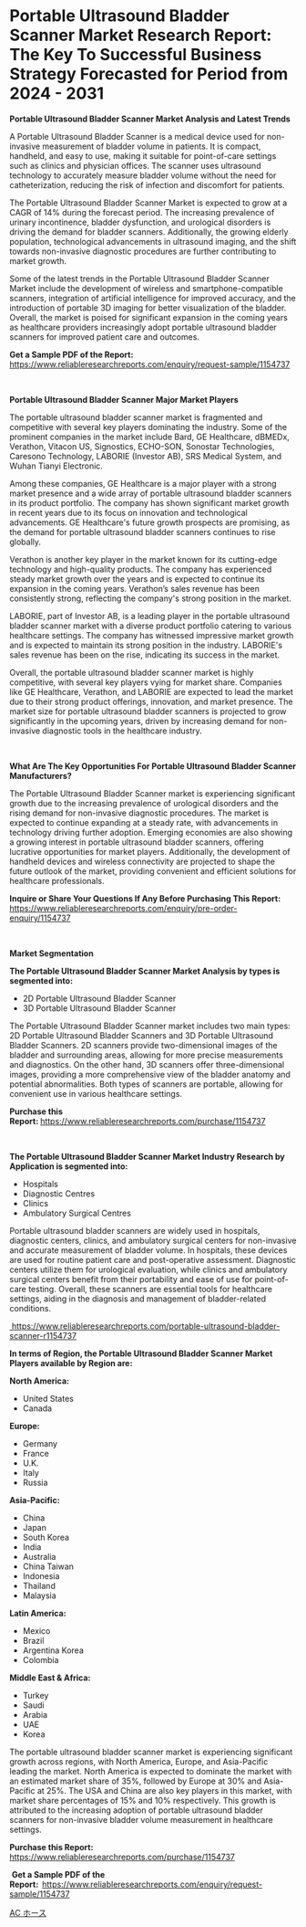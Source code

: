 <p><h1>Portable Ultrasound Bladder Scanner Market Research Report: The Key To Successful Business Strategy Forecasted for Period from 2024 - 2031</h1></p><p><strong>Portable Ultrasound Bladder Scanner Market Analysis and Latest Trends</strong></p>
<p><p>A Portable Ultrasound Bladder Scanner is a medical device used for non-invasive measurement of bladder volume in patients. It is compact, handheld, and easy to use, making it suitable for point-of-care settings such as clinics and physician offices. The scanner uses ultrasound technology to accurately measure bladder volume without the need for catheterization, reducing the risk of infection and discomfort for patients.</p><p>The Portable Ultrasound Bladder Scanner Market is expected to grow at a CAGR of 14% during the forecast period. The increasing prevalence of urinary incontinence, bladder dysfunction, and urological disorders is driving the demand for bladder scanners. Additionally, the growing elderly population, technological advancements in ultrasound imaging, and the shift towards non-invasive diagnostic procedures are further contributing to market growth.</p><p>Some of the latest trends in the Portable Ultrasound Bladder Scanner Market include the development of wireless and smartphone-compatible scanners, integration of artificial intelligence for improved accuracy, and the introduction of portable 3D imaging for better visualization of the bladder. Overall, the market is poised for significant expansion in the coming years as healthcare providers increasingly adopt portable ultrasound bladder scanners for improved patient care and outcomes.</p></p>
<p><strong>Get a Sample PDF of the Report:&nbsp;</strong> <a href="https://www.reliableresearchreports.com/enquiry/request-sample/1154737">https://www.reliableresearchreports.com/enquiry/request-sample/1154737</a></p>
<p>&nbsp;</p>
<p><strong>Portable Ultrasound Bladder Scanner Major Market Players</strong></p>
<p><p>The portable ultrasound bladder scanner market is fragmented and competitive with several key players dominating the industry. Some of the prominent companies in the market include Bard, GE Healthcare, dBMEDx, Verathon, Vitacon US, Signostics, ECHO-SON, Sonostar Technologies, Caresono Technology, LABORIE (Investor AB), SRS Medical System, and Wuhan Tianyi Electronic.</p><p>Among these companies, GE Healthcare is a major player with a strong market presence and a wide array of portable ultrasound bladder scanners in its product portfolio. The company has shown significant market growth in recent years due to its focus on innovation and technological advancements. GE Healthcare's future growth prospects are promising, as the demand for portable ultrasound bladder scanners continues to rise globally.</p><p>Verathon is another key player in the market known for its cutting-edge technology and high-quality products. The company has experienced steady market growth over the years and is expected to continue its expansion in the coming years. Verathon’s sales revenue has been consistently strong, reflecting the company's strong position in the market.</p><p>LABORIE, part of Investor AB, is a leading player in the portable ultrasound bladder scanner market with a diverse product portfolio catering to various healthcare settings. The company has witnessed impressive market growth and is expected to maintain its strong position in the industry. LABORIE's sales revenue has been on the rise, indicating its success in the market.</p><p>Overall, the portable ultrasound bladder scanner market is highly competitive, with several key players vying for market share. Companies like GE Healthcare, Verathon, and LABORIE are expected to lead the market due to their strong product offerings, innovation, and market presence. The market size for portable ultrasound bladder scanners is projected to grow significantly in the upcoming years, driven by increasing demand for non-invasive diagnostic tools in the healthcare industry.</p></p>
<p>&nbsp;</p>
<p><strong>What Are The Key Opportunities For Portable Ultrasound Bladder Scanner Manufacturers?</strong></p>
<p><p>The Portable Ultrasound Bladder Scanner market is experiencing significant growth due to the increasing prevalence of urological disorders and the rising demand for non-invasive diagnostic procedures. The market is expected to continue expanding at a steady rate, with advancements in technology driving further adoption. Emerging economies are also showing a growing interest in portable ultrasound bladder scanners, offering lucrative opportunities for market players. Additionally, the development of handheld devices and wireless connectivity are projected to shape the future outlook of the market, providing convenient and efficient solutions for healthcare professionals.</p></p>
<p><strong>Inquire or Share Your Questions If Any Before Purchasing This Report:</strong> <a href="https://www.reliableresearchreports.com/enquiry/pre-order-enquiry/1154737">https://www.reliableresearchreports.com/enquiry/pre-order-enquiry/1154737</a></p>
<p>&nbsp;</p>
<p><strong>Market Segmentation</strong></p>
<p><strong>The Portable Ultrasound Bladder Scanner Market Analysis by types is segmented into:</strong></p>
<p><ul><li>2D Portable Ultrasound Bladder Scanner</li><li>3D Portable Ultrasound Bladder Scanner</li></ul></p>
<p><p>The Portable Ultrasound Bladder Scanner market includes two main types: 2D Portable Ultrasound Bladder Scanners and 3D Portable Ultrasound Bladder Scanners. 2D scanners provide two-dimensional images of the bladder and surrounding areas, allowing for more precise measurements and diagnostics. On the other hand, 3D scanners offer three-dimensional images, providing a more comprehensive view of the bladder anatomy and potential abnormalities. Both types of scanners are portable, allowing for convenient use in various healthcare settings.</p></p>
<p><strong>Purchase this Report:&nbsp;</strong><a href="https://www.reliableresearchreports.com/purchase/1154737">https://www.reliableresearchreports.com/purchase/1154737</a></p>
<p>&nbsp;</p>
<p><strong>The Portable Ultrasound Bladder Scanner Market Industry Research by Application is segmented into:</strong></p>
<p><ul><li>Hospitals</li><li>Diagnostic Centres</li><li>Clinics</li><li>Ambulatory Surgical Centres</li></ul></p>
<p><p>Portable ultrasound bladder scanners are widely used in hospitals, diagnostic centers, clinics, and ambulatory surgical centers for non-invasive and accurate measurement of bladder volume. In hospitals, these devices are used for routine patient care and post-operative assessment. Diagnostic centers utilize them for urological evaluation, while clinics and ambulatory surgical centers benefit from their portability and ease of use for point-of-care testing. Overall, these scanners are essential tools for healthcare settings, aiding in the diagnosis and management of bladder-related conditions.</p></p>
<p><a href="https://www.reliableresearchreports.com/portable-ultrasound-bladder-scanner-r1154737">&nbsp;https://www.reliableresearchreports.com/portable-ultrasound-bladder-scanner-r1154737</a></p>
<p><strong>In terms of Region, the Portable Ultrasound Bladder Scanner Market Players available by Region are:</strong></p>
<p>
    <p> <strong> North America: </strong>
        <ul>
            <li>United States</li>
            <li>Canada</li>
        </ul>
        </p> 
    <p> <strong> Europe: </strong>
        <ul>
            <li>Germany</li>
            <li>France</li>
            <li>U.K.</li>
            <li>Italy</li>
            <li>Russia</li>
        </ul>
        </p> 
    <p> <strong> Asia-Pacific: </strong>
        <ul>
            <li>China</li>
            <li>Japan</li>
            <li>South Korea</li>
            <li>India</li>
            <li>Australia</li>
            <li>China Taiwan</li>
            <li>Indonesia</li>
            <li>Thailand</li>
            <li>Malaysia</li>
        </ul>
        </p> 
    <p> <strong> Latin America: </strong>
        <ul>
            <li>Mexico</li>
            <li>Brazil</li>
            <li>Argentina Korea</li>
            <li>Colombia</li>
        </ul>
        </p> 
    <p> <strong> Middle East & Africa: </strong>
        <ul>
            <li>Turkey</li>
            <li>Saudi</li>
            <li>Arabia</li>
            <li>UAE</li>
            <li>Korea</li>
        </ul>
    </p>
    </p>
<p><p>The portable ultrasound bladder scanner market is experiencing significant growth across regions, with North America, Europe, and Asia-Pacific leading the market. North America is expected to dominate the market with an estimated market share of 35%, followed by Europe at 30% and Asia-Pacific at 25%. The USA and China are also key players in this market, with market share percentages of 15% and 10% respectively. This growth is attributed to the increasing adoption of portable ultrasound bladder scanners for non-invasive bladder volume measurement in healthcare settings.</p></p>
<p><strong>Purchase this Report: </strong><a href="https://www.reliableresearchreports.com/purchase/1154737">https://www.reliableresearchreports.com/purchase/1154737</a></p>
<p>&nbsp;<strong>Get a Sample PDF of the Report:&nbsp;&nbsp;</strong><a href="https://www.reliableresearchreports.com/enquiry/request-sample/1154737">https://www.reliableresearchreports.com/enquiry/request-sample/1154737</a></p>
<p><strong></strong></p>
<p><p><a href="https://github.com/leigh4852023/Market-Research-Report-List-1/blob/main/101417750955.md">AC ホース</a></p></p>
